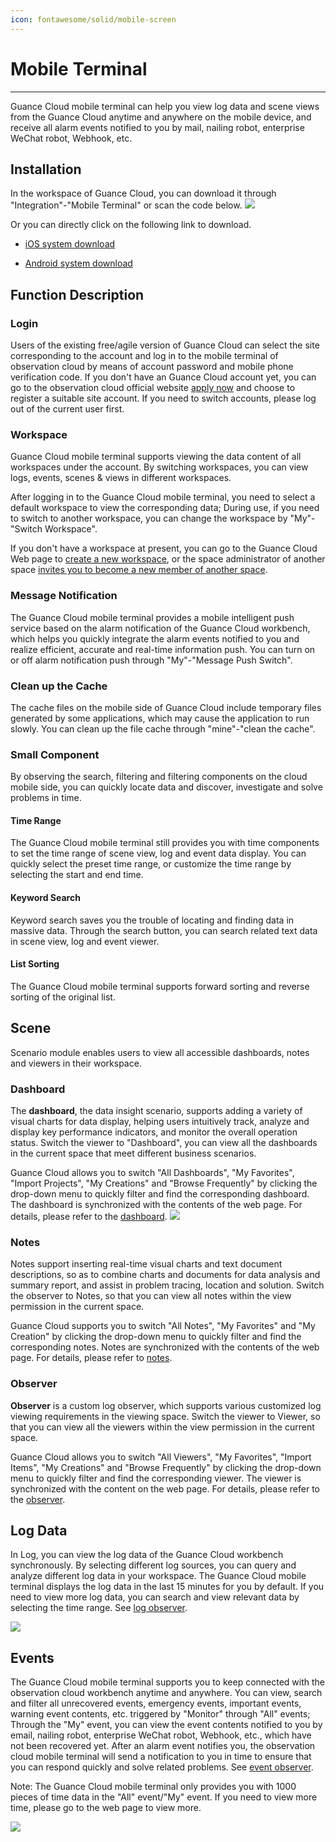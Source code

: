 ```yaml
---
icon: fontawesome/solid/mobile-screen
---
```

# Mobile Terminal
---

Guance Cloud mobile terminal can help you view log data and scene views from the Guance Cloud anytime and anywhere on the mobile device, and receive all alarm events notified to you by mail, nailing robot, enterprise WeChat robot, Webhook, etc.

## Installation

In the workspace of Guance Cloud, you can download it through "Integration"-"Mobile Terminal" or scan the code below.
![](img/app_1.png)

Or you can directly click on the following link to download.             

- [ iOS system download](https://apps.apple.com/cn/app/dataflux-mobile/id1494097190)

- [Android system download](https://android.myapp.com/myapp/detail.htm?apkName=com.cloudcare.ft.dataflux.mobile&info=BC6B6D70A723FAA93DB84F11BF50AE8A)

## Function Description


### Login

Users of the existing free/agile version of Guance Cloud can select the site corresponding to the account and log in to the mobile terminal of observation cloud by means of account password and mobile phone verification code. If you don't have an Guance Cloud account yet, you can go to the observation cloud official website  [apply now](https://auth.guance.com/register) and choose to register a suitable site account. If you need to switch accounts, please log out of the current user first.

### Workspace

Guance Cloud mobile terminal supports viewing the data content of all workspaces under the account. By switching workspaces, you can view logs, events, scenes & views in different workspaces.

After logging in to the Guance Cloud mobile terminal, you need to select a default workspace to view the corresponding data; During use, if you need to switch to another workspace, you can change the workspace by "My"-"Switch Workspace".

If you don't have a workspace at present, you can go to the Guance Cloud Web page to [create a new workspace](../management/space-management.md), or the space administrator of another space [invites you to become a new member of another space](../management/member-management.md).

### Message Notification

The Guance Cloud mobile terminal provides a mobile intelligent push service based on the alarm notification of the Guance Cloud workbench, which helps you quickly integrate the alarm events notified to you and realize efficient, accurate and real-time information push. You can turn on or off alarm notification push through "My"-"Message Push Switch".

### Clean up the Cache

The cache files on the mobile side of Guance Cloud include temporary files generated by some applications, which may cause the application to run slowly. You can clean up the file cache through "mine"-"clean the cache".

### Small Component

By observing the search, filtering and filtering components on the cloud mobile side, you can quickly locate data and discover, investigate and solve problems in time.

#### Time Range
The Guance Cloud mobile terminal still provides you with time components to set the time range of scene view, log and event data display. You can quickly select the preset time range, or customize the time range by selecting the start and end time.

#### Keyword Search
Keyword search saves you the trouble of locating and finding data in massive data. Through the search button, you can search related text data in scene view, log and event viewer.

#### List Sorting
The Guance Cloud mobile terminal supports forward sorting and reverse sorting of the original list.

## Scene
Scenario module enables users to view all accessible dashboards, notes and viewers in their workspace.

### Dashboard

The **dashboard**, the data insight scenario, supports adding a variety of visual charts for data display, helping users intuitively track, analyze and display key performance indicators, and monitor the overall operation status. Switch the viewer to "Dashboard", you can view all the dashboards in the current space that meet different business scenarios.

Guance Cloud allows you to switch "All Dashboards", "My Favorites", "Import Projects", "My Creations" and "Browse Frequently" by clicking the drop-down menu to quickly filter and find the corresponding dashboard. The dashboard is synchronized with the contents of the web page. For details, please refer to the [dashboard](../scene/dashboard.md).            ![](img/app_2.png)



### Notes

Notes support inserting real-time visual charts and text document descriptions, so as to combine charts and documents for data analysis and summary report, and assist in problem tracing, location and solution. Switch the observer to Notes, so that you can view all notes within the view permission in the current space.

Guance Cloud supports you to switch "All Notes", "My Favorites" and "My Creation" by clicking the drop-down menu to quickly filter and find the corresponding notes. Notes are synchronized with the contents of the web page. For details, please refer to [notes](../scene/note.md).



### Observer

**Observer** is a custom log observer, which supports various customized log viewing requirements in the viewing space. Switch the viewer to Viewer, so that you can view all the viewers within the view permission in the current space.

Guance Cloud allows you to switch "All Viewers", "My Favorites", "Import Items", "My Creations" and "Browse Frequently" by clicking the drop-down menu to quickly filter and find the corresponding viewer. The viewer is synchronized with the content on the web page. For details, please refer to the [observer](../scene/explorer/custom-explorer.md).



## Log Data

In Log, you can view the log data of the Guance Cloud workbench synchronously. By selecting different log sources, you can query and analyze different log data in your workspace. The Guance Cloud mobile terminal displays the log data in the last 15 minutes for you by default. If you need to view more log data, you can search and view relevant data by selecting the time range. See [log observer](../logs/explorer.md).

![](img/app_3.png)



## Events
The Guance Cloud mobile terminal supports you to keep connected with the observation cloud workbench anytime and anywhere. You can view, search and filter all unrecovered events, emergency events, important events, warning event contents, etc. triggered by "Monitor" through "All" events; Through the "My" event, you can view the event contents notified to you by email, nailing robot, enterprise WeChat robot, Webhook, etc., which have not been recovered yet. After an alarm event notifies you, the observation cloud mobile terminal will send a notification to you in time to ensure that you can respond quickly and solve related problems. See [event observer](../events/explorer.md).

Note: The Guance Cloud mobile terminal only provides you with 1000 pieces of time data in the "All" event/"My" event. If you need to view more time, please go to the web page to view more.

  ![](img/app_4.png)
